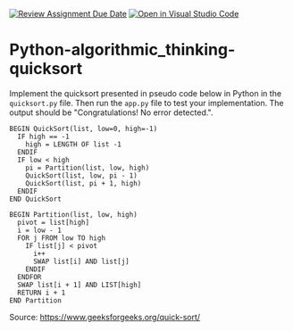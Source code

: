 [![Review Assignment Due Date](https://classroom.github.com/assets/deadline-readme-button-24ddc0f5d75046c5622901739e7c5dd533143b0c8e959d652212380cedb1ea36.svg)](https://classroom.github.com/a/Y44jpg97)
[![Open in Visual Studio Code](https://classroom.github.com/assets/open-in-vscode-718a45dd9cf7e7f842a935f5ebbe5719a5e09af4491e668f4dbf3b35d5cca122.svg)](https://classroom.github.com/online_ide?assignment_repo_id=12544748&assignment_repo_type=AssignmentRepo)
# Python-algorithmic_thinking-quicksort

Implement the quicksort presented in pseudo code below in Python in the `quicksort.py` file. Then run the `app.py` file to test your implementation. The output should be "Congratulations! No error detected.".

```
BEGIN QuickSort(list, low=0, high=-1)
  IF high == -1
    high = LENGTH OF list -1
  ENDIF
  IF low < high
    pi = Partition(list, low, high)
    QuickSort(list, low, pi - 1)
    QuickSort(list, pi + 1, high)
  ENDIF
END QuickSort

BEGIN Partition(list, low, high)
  pivot = list[high]  
  i = low - 1
  FOR j FROM low TO high
    IF list[j] < pivot
      i++
      SWAP list[i] AND list[j]
    ENDIF
  ENDFOR
  SWAP list[i + 1] AND LIST[high]
  RETURN i + 1
END Partition
```
Source: https://www.geeksforgeeks.org/quick-sort/
